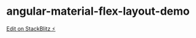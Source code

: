 # angular-material-flex-layout-demo

[Edit on StackBlitz ⚡️](https://stackblitz.com/edit/angular-material-flex-layout-ipl-xcdzee)
